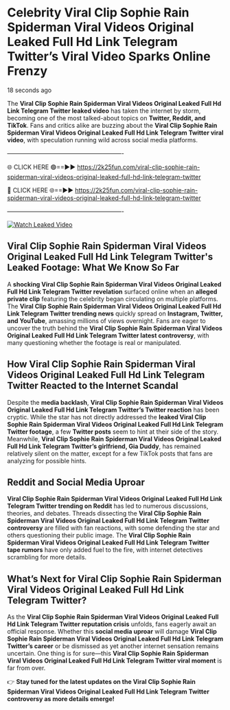 # Celebrity Viral Clip Sophie Rain Spiderman Viral Videos Original Leaked Full Hd Link Telegram Twitter’s Viral Video Sparks Online Frenzy

18 seconds ago

The **Viral Clip Sophie Rain Spiderman Viral Videos Original Leaked Full Hd Link Telegram Twitter leaked video** has taken the internet by storm, becoming one of the most talked-about topics on **Twitter, Reddit, and TikTok**. Fans and critics alike are buzzing about the **Viral Clip Sophie Rain Spiderman Viral Videos Original Leaked Full Hd Link Telegram Twitter viral video**, with speculation running wild across social media platforms.

———————————————————-

🌐 CLICK HERE 🟢==►► https://2k25fun.com/viral-clip-sophie-rain-spiderman-viral-videos-original-leaked-full-hd-link-telegram-twitter

🔴 CLICK HERE 🌐==►► https://2k25fun.com/viral-clip-sophie-rain-spiderman-viral-videos-original-leaked-full-hd-link-telegram-twitter

———————————————————-

[![Watch Leaked Video](https://miro.medium.com/v2/resize:fit:828/format:webp/1*cilzJN44JGOrTw9NJCrNHA.gif "Watch Leaked Video")](https://2k25fun.com/viral-clip-sophie-rain-spiderman-viral-videos-original-leaked-full-hd-link-telegram-twitter)

## **Viral Clip Sophie Rain Spiderman Viral Videos Original Leaked Full Hd Link Telegram Twitter's Leaked Footage: What We Know So Far**  
A **shocking Viral Clip Sophie Rain Spiderman Viral Videos Original Leaked Full Hd Link Telegram Twitter revelation** surfaced online when an **alleged private clip** featuring the celebrity began circulating on multiple platforms. The **Viral Clip Sophie Rain Spiderman Viral Videos Original Leaked Full Hd Link Telegram Twitter trending news** quickly spread on **Instagram, Twitter, and YouTube**, amassing millions of views overnight. Fans are eager to uncover the truth behind the **Viral Clip Sophie Rain Spiderman Viral Videos Original Leaked Full Hd Link Telegram Twitter latest controversy**, with many questioning whether the footage is real or manipulated.  

## **How Viral Clip Sophie Rain Spiderman Viral Videos Original Leaked Full Hd Link Telegram Twitter Reacted to the Internet Scandal**  
Despite the **media backlash**, **Viral Clip Sophie Rain Spiderman Viral Videos Original Leaked Full Hd Link Telegram Twitter’s Twitter reaction** has been cryptic. While the star has not directly addressed the **leaked Viral Clip Sophie Rain Spiderman Viral Videos Original Leaked Full Hd Link Telegram Twitter footage**, a few **Twitter posts** seem to hint at their side of the story. Meanwhile, **Viral Clip Sophie Rain Spiderman Viral Videos Original Leaked Full Hd Link Telegram Twitter’s girlfriend, Gia Duddy**, has remained relatively silent on the matter, except for a few TikTok posts that fans are analyzing for possible hints.  

## **Reddit and Social Media Uproar**  
**Viral Clip Sophie Rain Spiderman Viral Videos Original Leaked Full Hd Link Telegram Twitter trending on Reddit** has led to numerous discussions, theories, and debates. Threads dissecting the **Viral Clip Sophie Rain Spiderman Viral Videos Original Leaked Full Hd Link Telegram Twitter controversy** are filled with fan reactions, with some defending the star and others questioning their public image. The **Viral Clip Sophie Rain Spiderman Viral Videos Original Leaked Full Hd Link Telegram Twitter tape rumors** have only added fuel to the fire, with internet detectives scrambling for more details.  

## **What’s Next for Viral Clip Sophie Rain Spiderman Viral Videos Original Leaked Full Hd Link Telegram Twitter?**  
As the **Viral Clip Sophie Rain Spiderman Viral Videos Original Leaked Full Hd Link Telegram Twitter reputation crisis** unfolds, fans eagerly await an official response. Whether this **social media uproar** will damage **Viral Clip Sophie Rain Spiderman Viral Videos Original Leaked Full Hd Link Telegram Twitter’s career** or be dismissed as yet another internet sensation remains uncertain. One thing is for sure—this **Viral Clip Sophie Rain Spiderman Viral Videos Original Leaked Full Hd Link Telegram Twitter viral moment** is far from over.  

👉 **Stay tuned for the latest updates on the Viral Clip Sophie Rain Spiderman Viral Videos Original Leaked Full Hd Link Telegram Twitter controversy as more details emerge!**  
